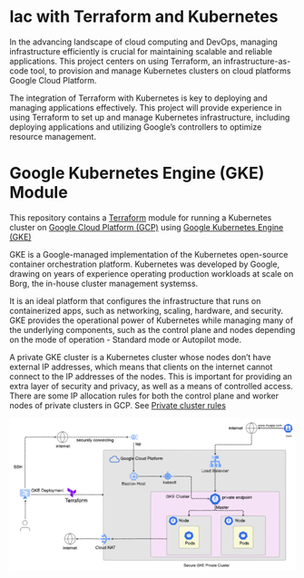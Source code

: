 # Iac with Terraform and Kubernetes
In the advancing landscape of cloud computing and DevOps, managing infrastructure efficiently is crucial for maintaining scalable and reliable applications. This project centers on using Terraform, an infrastructure-as-code tool, to provision and manage Kubernetes clusters on cloud platforms Google Cloud Platform. 

The integration of Terraform with Kubernetes is key to deploying and managing applications effectively. This project will provide experience in using Terraform to set up and manage Kubernetes infrastructure, including deploying applications and utilizing Google’s controllers to optimize resource management.

# Google Kubernetes Engine (GKE) Module
This repository contains a [Terraform](https://www.terraform.io/) module for running a Kubernetes cluster on [Google Cloud Platform (GCP)](https://cloud.google.com/?hl=en) using [Google Kubernetes Engine (GKE)](https://cloud.google.com/kubernetes-engine?hl=en) 

GKE is a Google-managed implementation of the Kubernetes open-source container orchestration platform. Kubernetes was developed by Google, drawing on years of experience operating production workloads at scale on Borg, the in-house cluster management systemss.

It is an ideal platform that configures the infrastructure that runs on containerized apps, such as networking, scaling, hardware, and security. GKE provides the operational power of Kubernetes while managing many of the underlying components, such as the control plane and nodes depending on the mode of operation - Standard mode or Autopilot mode. 

A private GKE cluster is a Kubernetes cluster whose nodes don’t have external IP addresses, which means that clients on the internet cannot connect to the IP addresses of the nodes. This is important for providing an extra layer of security and privacy, as well as a means of controlled access. There are some IP allocation rules for both the control plane and worker nodes of private clusters in GCP. See [Private cluster rules](https://cloud.google.com/kubernetes-engine/docs/how-to/private-clusters) 




![Architectural Diagram](./Tf-GKE.png)

[comment]: <ADD REFERENCES TO APPLICATION. IT IS FROM DOCKER GETTING STARTED>

